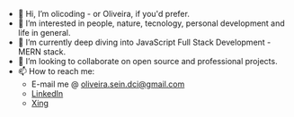 - 👋 Hi, I’m olicoding - or Oliveira, if you'd prefer.
- 👀 I’m interested in people, nature, tecnology, personal development and life in general.
- 🌱 I’m currently deep diving into JavaScript Full Stack Development - MERN stack.
- 💞️ I’m looking to collaborate on open source and professional projects.
- 📫 How to reach me: 
  - E-mail me @ <oliveira.sein.dci@gmail.com>
  - <a href="http://example.com/](https://www.linkedin.com/in/rafaelbenchimoldeoliveira" target="_blank">LinkedIn</a>
  - <a href="https://www.xing.com/profile/Rafael_BenchimoldeOliveira/cv" target="_blank">Xing</a>


